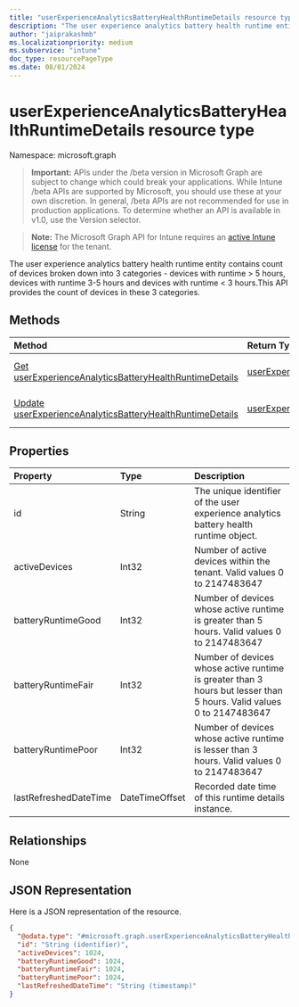 ```yaml
---
title: "userExperienceAnalyticsBatteryHealthRuntimeDetails resource type"
description: "The user experience analytics battery health runtime entity contains count of devices broken down into 3 categories - devices with runtime > 5 hours, devices with runtime 3-5 hours and devices with runtime < 3 hours.This API provides the count of devices in these 3 categories."
author: "jaiprakashmb"
ms.localizationpriority: medium
ms.subservice: "intune"
doc_type: resourcePageType
ms.date: 08/01/2024
---
```


# userExperienceAnalyticsBatteryHealthRuntimeDetails resource type

Namespace: microsoft.graph

> **Important:** APIs under the /beta version in Microsoft Graph are subject to change which could break your applications. While Intune /beta APIs are supported by Microsoft, you should use these at your own discretion. In general, /beta APIs are not recommended for use in production applications. To determine whether an API is available in v1.0, use the Version selector.

> **Note:** The Microsoft Graph API for Intune requires an [active Intune license](https://go.microsoft.com/fwlink/?linkid=839381) for the tenant.

The user experience analytics battery health runtime entity contains count of devices broken down into 3 categories - devices with runtime > 5 hours, devices with runtime 3-5 hours and devices with runtime < 3 hours.This API provides the count of devices in these 3 categories.

## Methods
|Method|Return Type|Description|
|:---|:---|:---|
|[Get userExperienceAnalyticsBatteryHealthRuntimeDetails](../api/intune-devices-userexperienceanalyticsbatteryhealthruntimedetails-get.md)|[userExperienceAnalyticsBatteryHealthRuntimeDetails](../resources/intune-devices-userexperienceanalyticsbatteryhealthruntimedetails.md)|Read properties and relationships of the [userExperienceAnalyticsBatteryHealthRuntimeDetails](../resources/intune-devices-userexperienceanalyticsbatteryhealthruntimedetails.md) object.|
|[Update userExperienceAnalyticsBatteryHealthRuntimeDetails](../api/intune-devices-userexperienceanalyticsbatteryhealthruntimedetails-update.md)|[userExperienceAnalyticsBatteryHealthRuntimeDetails](../resources/intune-devices-userexperienceanalyticsbatteryhealthruntimedetails.md)|Update the properties of a [userExperienceAnalyticsBatteryHealthRuntimeDetails](../resources/intune-devices-userexperienceanalyticsbatteryhealthruntimedetails.md) object.|

## Properties
|Property|Type|Description|
|:---|:---|:---|
|id|String|The unique identifier of the user experience analytics battery health runtime object.|
|activeDevices|Int32|Number of active devices within the tenant. Valid values 0 to 2147483647|
|batteryRuntimeGood|Int32|Number of devices  whose active runtime is greater than 5 hours. Valid values 0 to 2147483647|
|batteryRuntimeFair|Int32|Number of devices whose active runtime is greater than 3 hours but lesser than 5 hours. Valid values 0 to 2147483647|
|batteryRuntimePoor|Int32|Number of devices whose active runtime is lesser than 3 hours. Valid values 0 to 2147483647|
|lastRefreshedDateTime|DateTimeOffset|Recorded date time of this runtime details instance.|

## Relationships
None

## JSON Representation
Here is a JSON representation of the resource.
<!-- {
  "blockType": "resource",
  "keyProperty": "id",
  "@odata.type": "microsoft.graph.userExperienceAnalyticsBatteryHealthRuntimeDetails"
}
-->
``` json
{
  "@odata.type": "#microsoft.graph.userExperienceAnalyticsBatteryHealthRuntimeDetails",
  "id": "String (identifier)",
  "activeDevices": 1024,
  "batteryRuntimeGood": 1024,
  "batteryRuntimeFair": 1024,
  "batteryRuntimePoor": 1024,
  "lastRefreshedDateTime": "String (timestamp)"
}
```